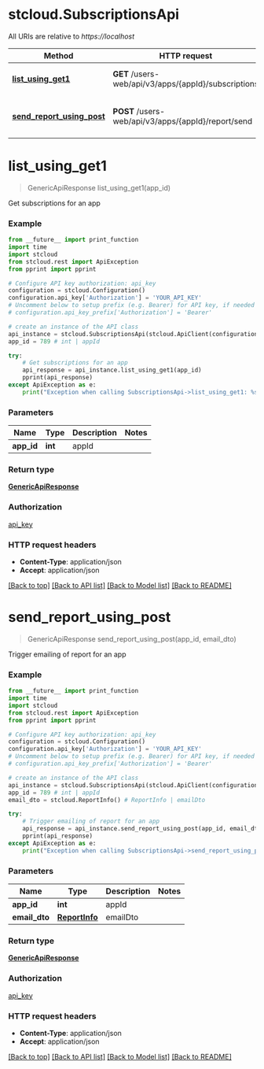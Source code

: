 # stcloud.SubscriptionsApi

All URIs are relative to *https://localhost*

| Method                                                                   | HTTP request                                         | Description                           |
| ------------------------------------------------------------------------ | ---------------------------------------------------- | ------------------------------------- |
| [**list_using_get1**](SubscriptionsApi.md#list_using_get1)               | **GET** /users-web/api/v3/apps/{appId}/subscriptions | Get subscriptions for an app          |
| [**send_report_using_post**](SubscriptionsApi.md#send_report_using_post) | **POST** /users-web/api/v3/apps/{appId}/report/send  | Trigger emailing of report for an app |


# **list_using_get1**
> GenericApiResponse list_using_get1(app_id)

Get subscriptions for an app

### Example
```python
from __future__ import print_function
import time
import stcloud
from stcloud.rest import ApiException
from pprint import pprint

# Configure API key authorization: api_key
configuration = stcloud.Configuration()
configuration.api_key['Authorization'] = 'YOUR_API_KEY'
# Uncomment below to setup prefix (e.g. Bearer) for API key, if needed
# configuration.api_key_prefix['Authorization'] = 'Bearer'

# create an instance of the API class
api_instance = stcloud.SubscriptionsApi(stcloud.ApiClient(configuration))
app_id = 789 # int | appId

try:
    # Get subscriptions for an app
    api_response = api_instance.list_using_get1(app_id)
    pprint(api_response)
except ApiException as e:
    print("Exception when calling SubscriptionsApi->list_using_get1: %s\n" % e)
```

### Parameters

| Name       | Type    | Description | Notes |
| ---------- | ------- | ----------- | ----- |
| **app_id** | **int** | appId       |

### Return type

[**GenericApiResponse**](GenericApiResponse.md)

### Authorization

[api_key](../README.md#api_key)

### HTTP request headers

 - **Content-Type**: application/json
 - **Accept**: application/json

[[Back to top]](#) [[Back to API list]](../README.md#documentation-for-api-endpoints) [[Back to Model list]](../README.md#documentation-for-models) [[Back to README]](../README.md)

# **send_report_using_post**
> GenericApiResponse send_report_using_post(app_id, email_dto)

Trigger emailing of report for an app

### Example
```python
from __future__ import print_function
import time
import stcloud
from stcloud.rest import ApiException
from pprint import pprint

# Configure API key authorization: api_key
configuration = stcloud.Configuration()
configuration.api_key['Authorization'] = 'YOUR_API_KEY'
# Uncomment below to setup prefix (e.g. Bearer) for API key, if needed
# configuration.api_key_prefix['Authorization'] = 'Bearer'

# create an instance of the API class
api_instance = stcloud.SubscriptionsApi(stcloud.ApiClient(configuration))
app_id = 789 # int | appId
email_dto = stcloud.ReportInfo() # ReportInfo | emailDto

try:
    # Trigger emailing of report for an app
    api_response = api_instance.send_report_using_post(app_id, email_dto)
    pprint(api_response)
except ApiException as e:
    print("Exception when calling SubscriptionsApi->send_report_using_post: %s\n" % e)
```

### Parameters

| Name          | Type                            | Description | Notes |
| ------------- | ------------------------------- | ----------- | ----- |
| **app_id**    | **int**                         | appId       |
| **email_dto** | [**ReportInfo**](ReportInfo.md) | emailDto    |

### Return type

[**GenericApiResponse**](GenericApiResponse.md)

### Authorization

[api_key](../README.md#api_key)

### HTTP request headers

 - **Content-Type**: application/json
 - **Accept**: application/json

[[Back to top]](#) [[Back to API list]](../README.md#documentation-for-api-endpoints) [[Back to Model list]](../README.md#documentation-for-models) [[Back to README]](../README.md)
